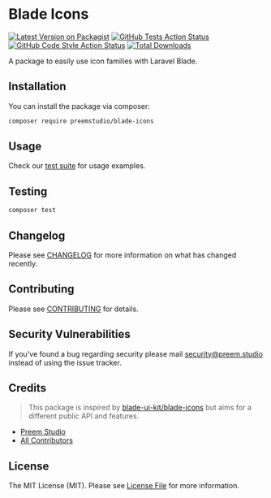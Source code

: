 # Blade Icons

[![Latest Version on Packagist](https://img.shields.io/packagist/v/preemstudio/blade-icons.svg?style=flat-square)](https://packagist.org/packages/preemstudio/blade-icons)
[![GitHub Tests Action Status](https://img.shields.io/github/actions/workflow/status/preemstudio/blade-icons/run-tests.yml?branch=main&label=tests&style=flat-square)](https://github.com/preemstudio/blade-icons/actions?query=workflow%3Arun-tests+branch%3Amain)
[![GitHub Code Style Action Status](https://img.shields.io/github/actions/workflow/status/preemstudio/blade-icons/fix-php-code-style-issues.yml?branch=main&label=code%20style&style=flat-square)](https://github.com/preemstudio/blade-icons/actions?query=workflow%3A"Fix+PHP+code+style+issues"+branch%3Amain)
[![Total Downloads](https://img.shields.io/packagist/dt/preemstudio/blade-icons.svg?style=flat-square)](https://packagist.org/packages/preemstudio/blade-icons)

A package to easily use icon families with Laravel Blade.

## Installation

You can install the package via composer:

```bash
composer require preemstudio/blade-icons
```

## Usage

Check our [test suite](/tests) for usage examples.

## Testing

```bash
composer test
```

## Changelog

Please see [CHANGELOG](CHANGELOG.md) for more information on what has changed recently.

## Contributing

Please see [CONTRIBUTING](CONTRIBUTING.md) for details.

## Security Vulnerabilities

If you've found a bug regarding security please mail [security@preem.studio](mailto:security@preem.studio) instead of using the issue tracker.

## Credits

> This package is inspired by [blade-ui-kit/blade-icons](https://github.com/blade-ui-kit/blade-icons) but aims for a different public API and features.

- [Preem Studio](https://github.com/PreemStudio)
- [All Contributors](../../contributors)

## License

The MIT License (MIT). Please see [License File](LICENSE.md) for more information.
